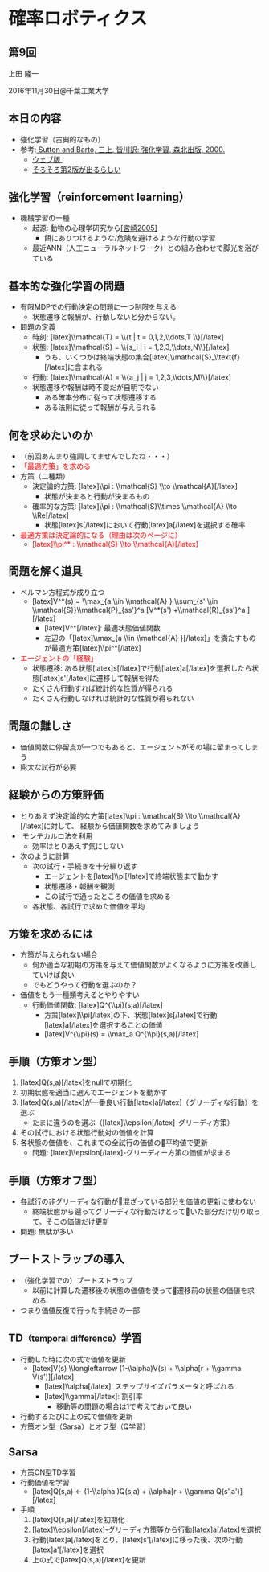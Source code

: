 <h1 style="font-size: 250%;">確率ロボティクス</h1>
<h2>第9回</h2>
上田 隆一

2016年11月30日\@千葉工業大学

<!--nextpage-->
<h2>本日の内容</h2>
<ul>
 	<li>強化学習（古典的なもの）</li>
 	<li>参考:<a href="https://www.amazon.co.jp/dp/4627826613" target="_blank"> Sutton and Barto, 三上, 皆川訳: 強化学習, 森北出版, 2000.</a>
<ul>
 	<li><a href="http://webdocs.cs.ualberta.ca/~sutton/book/ebook/the-book.html" target="_blank">ウェブ版 </a></li>
 	<li><a href="https://webdocs.cs.ualberta.ca/~sutton/book/the-book-2nd.html" target="_blank">そろそろ第2版が出るらしい</a></li>
</ul>
</li>
</ul>
<!--nextpage-->
<h2>強化学習（reinforcement learning）</h2>
<ul>
 	<li>機械学習の一種
<ul>
 	<li>起源: 動物の心理学研究から<a href="https://www.jstage.jst.go.jp/article/sicejl1962/44/12/44_12_859/_article/-char/ja/" target="_blank">[宮崎2005]</a>
<ul>
 	<li>餌にありつけるような/危険を避けるような行動の学習</li>
</ul>
</li>
 	<li>最近ANN（人工ニューラルネットワーク）との組み合わせで脚光を浴びている</li>
</ul>
</li>
</ul>
<!--nextpage-->
<h2>基本的な強化学習の問題</h2>
<ul>
 	<li>有限MDPでの行動決定の問題に一つ制限を与える
<ul>
 	<li>状態遷移と報酬が、行動しないと分からない。</li>
</ul>
</li>
 	<li>問題の定義
<ul>
 	<li>時刻: [latex]\\mathcal{T} = \\{t | t = 0,1,2,\\dots,T \\}[/latex]</li>
 	<li>状態: [latex]\\mathcal{S} = \\{s_i | i = 1,2,3,\\dots,N\\}[/latex]
<ul>
 	<li>うち、いくつかは終端状態の集合[latex]\\mathcal{S}_\\text{f}[/latex]に含まれる</li>
</ul>
</li>
 	<li>行動: [latex]\\mathcal{A} = \\{a_j | j = 1,2,3,\\dots,M\\}[/latex]</li>
 	<li>状態遷移や報酬は時不変だが自明でない
<ul>
 	<li>ある確率分布に従って状態遷移する</li>
 	<li>ある法則に従って報酬が与えられる</li>
</ul>
</li>
</ul>
</li>
</ul>
<!--nextpage-->
<h2>何を求めたいのか</h2>
<ul>
 	<li>（前回あんまり強調してませんでしたね・・・）</li>
 	<li><span style="color: #ff0000;">「最適方策」を求める</span></li>
 	<li>方策（二種類）
<ul>
 	<li>決定論的方策: [latex]\\pi : \\mathcal{S} \\to \\mathcal{A}[/latex]
<ul>
 	<li>状態が決まると行動が決まるもの</li>
</ul>
</li>
 	<li>確率的な方策: [latex]\\pi : \\mathcal{S}\\times \\mathcal{A} \\to \\Re[/latex]
<ul>
 	<li>状態[latex]s[/latex]において行動[latex]a[/latex]を選択する確率</li>
</ul>
</li>
</ul>
</li>
 	<li><span style="color: #ff0000;">最適方策は決定論的になる（理由は次のページに）</span>
<ul>
 	<li><span style="color: #ff0000;">[latex]\\pi^* : \\mathcal{S} \\to \\mathcal{A}[/latex]</span></li>
</ul>
</li>
</ul>
<!--nextpage-->
<h2>問題を解く道具</h2>
<ul>
 	<li>ベルマン方程式が成り立つ
<ul>
 	<li>[latex]V^*(s) = \\max_{a \\in \\mathcal{A} } \\sum_{s' \\in \\mathcal{S}}\\mathcal{P}_{ss'}^a [V^*(s') +\\mathcal{R}_{ss'}^a ][/latex]
<ul>
 	<li>[latex]V^*[/latex]: 最適状態価値関数</li>
 	<li>左辺の「[latex]\\max_{a \\in \\mathcal{A} }[/latex]」を満たすものが最適方策[latex]\\pi^*[/latex]</li>
</ul>
</li>
</ul>
</li>
 	<li><span style="color: #ff0000;">エージェントの「経験」</span>
<ul>
 	<li>状態遷移: ある状態[latex]s[/latex]で行動[latex]a[/latex]を選択したら状態[latex]s'[/latex]に遷移して報酬を得た</li>
 	<li>たくさん行動すれば統計的な性質が得られる</li>
 	<li>たくさん行動しなければ統計的な性質が得られない</li>
</ul>
</li>
</ul>
<!--nextpage-->
<h2>問題の難しさ</h2>
<ul>
 	<li>価値関数に停留点が一つでもあると、エージェントがその場に留まってしまう</li>
 	<li>膨大な試行が必要</li>
</ul>
<!--nextpage-->
<h2>経験からの方策評価</h2>
<ul>
 	<li>とりあえず決定論的な方策[latex]\\pi : \\mathcal{S} \\to \\mathcal{A}[/latex]に対して、
経験から価値関数を求めてみましょう</li>
 	<li> モンテカルロ法を利用
<ul>
 	<li>効率はとりあえず気にしない</li>
</ul>
</li>
 	<li>次のように計算
<ul>
 	<li>次の試行・手続きを十分繰り返す
<ul>
 	<li>エージェントを[latex]\\pi[/latex]で終端状態まで動かす</li>
 	<li>状態遷移・報酬を観測</li>
 	<li>この試行で通ったところの価値を求める</li>
</ul>
</li>
 	<li>各状態、各試行で求めた価値を平均</li>
</ul>
</li>
</ul>
<!--nextpage-->
<h2>方策を求めるには</h2>
<ul>
 	<li>方策が与えられない場合
<ul>
 	<li>何か適当な初期の方策を与えて価値関数がよくなるように方策を改善していけば良い</li>
 	<li>でもどうやって行動を選ぶのか？</li>
</ul>
</li>
 	<li>価値をもう一種類考えるとやりやすい
<ul>
 	<li>行動価値関数: [latex]Q^{\\pi}(s,a)[/latex]
<ul>
 	<li>方策[latex]\\pi[/latex]の下、状態[latex]s[/latex]で行動[latex]a[/latex]を選択することの価値</li>
 	<li>[latex]V^{\\pi}(s) = \\max_a Q^{\\pi}(s,a)[/latex]</li>
</ul>
</li>
</ul>
</li>
</ul>
<!--nextpage-->
<h2>手順（方策オン型）</h2>
<ol>
 	<li>[latex]Q(s,a)[/latex]をnullで初期化</li>
 	<li>初期状態を適当に選んでエージェントを動かす</li>
 	<li>[latex]Q(s,a)[/latex]が一番良い行動[latex]a[/latex]（グリーディな行動）を選ぶ
<ul>
 	<li>たまに違うのを選ぶ（[latex]\\epsilon[/latex]-グリーディ方策）</li>
</ul>
</li>
 	<li>その試行における状態行動対の価値を計算</li>
 	<li>各状態の価値を、これまでの全試行の価値の平均値で更新
<ul>
 	<li>問題: [latex]\\epsilon[/latex]-グリーディー方策の価値が求まる</li>
</ul>
</li>
</ol>
<!--nextpage-->
<h2>手順（方策オフ型）</h2>
<ul>
 	<li>各試行の非グリーディな行動が混ざっている部分を価値の更新に使わない
<ul>
 	<li>終端状態から遡ってグリーディな行動だけとっていた部分だけ切り取って、そこの価値だけ更新</li>
</ul>
</li>
 	<li>問題: 無駄が多い</li>
</ul>
<!--nextpage-->
<h2>ブートストラップの導入</h2>
<ul>
 	<li>（強化学習での）ブートストラップ
<ul>
 	<li>以前に計算した遷移後の状態の価値を使って遷移前の状態の価値を求める</li>
</ul>
</li>
 	<li>つまり価値反復で行った手続きの一部</li>
</ul>
<!--nextpage-->
<h2>TD<span style="font-size: 80%;">（temporal difference）</span>学習</h2>
<ul>
 	<li>行動した時に次の式で価値を更新
<ul>
 	<li>[latex]V(s) \\longleftarrow (1-\\alpha)V(s) + \\alpha[r + \\gamma V(s')][/latex]
<ul>
 	<li>[latex]\\alpha[/latex]: ステップサイズパラメータと呼ばれる</li>
 	<li>[latex]\\gamma[/latex]: 割引率
<ul>
 	<li>移動等の問題の場合は1で考えておいて良い</li>
</ul>
</li>
</ul>
</li>
</ul>
</li>
 	<li>行動するたびに上の式で価値を更新</li>
 	<li>方策オン型（Sarsa）とオフ型（Q学習）</li>
</ul>
<!--nextpage-->
<h2>Sarsa</h2>
<ul>
 	<li>方策ON型TD学習</li>
 	<li>行動価値を学習
<ul>
 	<li>[latex]Q(s,a) ← (1-\\alpha )Q(s,a) + \\alpha[r + \\gamma Q(s',a')][/latex]</li>
</ul>
</li>
 	<li>手順
<ol>
 	<li>[latex]Q(s,a)[/latex]を初期化</li>
 	<li>[latex]\\epsilon[/latex]-グリーディ方策等から行動[latex]a[/latex]を選択</li>
 	<li>行動[latex]a[/latex]をとり、[latex]s'[/latex]に移った後、次の行動[latex]a'[/latex]を選択</li>
 	<li>上の式で[latex]Q(s,a)[/latex]を更新</li>
</ol>
</li>
</ul>
